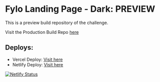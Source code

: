 # Fylo Landing Page - Dark: PREVIEW
This is a preview build repository of the challenge.

Visit the Production Build Repo [here](https://github.com/Code-Beaker/fylo-dark-production)

## Deploys:
- Vercel Deploy: [Visit here](https://fylo-page-dark-code-beaker.vercel.app/)
- Netlify Deploy: [Visit here](https://fylo-page-dark-code-beaker.netlify.app/)

[![Netlify Status](https://api.netlify.com/api/v1/badges/6708cbe6-d19f-46c9-9890-61f3fa5e7607/deploy-status)](https://app.netlify.com/sites/fylo-page-dark-code-beaker/deploys)
